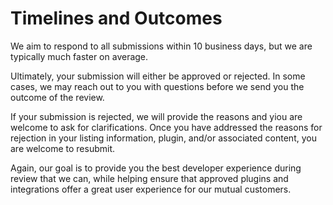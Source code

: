 # Timelines and Outcomes

We aim to respond to all submissions within 10 business days, but we are typically much faster on average. 

Ultimately, your submission will either be approved or rejected. In some cases, we may reach out to you with questions before we send you the outcome of the review. 

If your submission is rejected, we will provide the reasons and yiou are welcome to ask for clarifications. Once you have addressed the reasons for rejection in your listing information, plugin, and/or associated content, you are welcome to resubmit. 

Again, our goal is to provide you the best developer experience during review that we can, while helping ensure that approved plugins and integrations offer a great user experience for our mutual customers. 